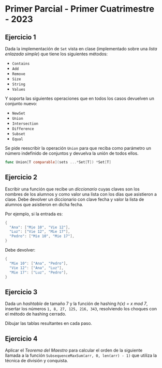 # Primer Parcial - Primer Cuatrimestre - 2023

## Ejercicio 1

Dada la implementación de `Set` vista en clase (implementado sobre una _lista enlazada simple_) que tiene los siguientes métodos:

- `Contains`
- `Add`
- `Remove`
- `Size`
- `String`
- `Values`

Y soporta las siguientes operaciones que en todos los casos devuelven un conjunto nuevo:

- `NewSet`
- `Union`
- `Intersection`
- `Difference`
- `Subset`
- `Equal`

Se pide reescribir la operación `Union` para que reciba como parámetro un número indefinido de conjuntos y devuelva la unión de todos ellos.

```go
func Union[T comparable](sets ...*Set[T]) *Set[T]
```

## Ejercicio 2

Escribir una función que recibe un _diccionario_ cuyas claves son los nombres de los alumnos y como valor una lista con los días que asistieron a clase. Debe devolver un diccionario con clave fecha y valor la lista de alumnos que asistieron en dicha fecha.

Por ejemplo, si la entrada es:

```go
{
  "Ana": ["Mie 10", "Vie 12"],
  "Luz": ["Vie 12", "Mie 17"],
  "Pedro": ["Mie 10", "Mie 17"],
}
```

Debe devolver:

```go
{
  "Mie 10": ["Ana", "Pedro"],
  "Vie 12": ["Ana", "Luz"],
  "Mie 17": ["Luz", "Pedro"],
}
```

## Ejercicio 3

Dada un _hashtable_ de tamaño 7 y la función de hashing _h(x) = x mod 7_, insertar los números `1, 8, 27, 125, 216, 343`, resolviendo los choques con el método de hashing cerrado.

Dibujar las tablas resultantes en cada paso.

## Ejercicio 4

Aplicar el _Teorema del Maestro_ para calcular el orden de la siguiente llamada a la función `SubsequenceMaxSum(arr, 0, len(arr) - 1)` que utiliza la técnica de división y conquista.
